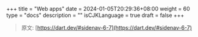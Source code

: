 +++
title = "Web apps"
date = 2024-01-05T20:29:36+08:00
weight = 60
type = "docs"
description = ""
isCJKLanguage = true
draft = false
+++

> 原文: [https://dart.dev/#sidenav-6-7](https://dart.dev/#sidenav-6-7)
